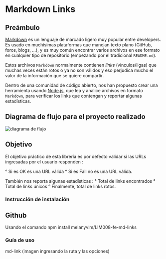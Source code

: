 # Markdown Links

## Preámbulo

[Markdown](https://es.wikipedia.org/wiki/Markdown) es un lenguaje de marcado
ligero muy popular entre developers. Es usado en muchísimas plataformas que
manejan texto plano (GitHub, foros, blogs, ...), y es muy común
encontrar varios archivos en ese formato en cualquier tipo de repositorio
(empezando por el tradicional `README.md`).

Estos archivos `Markdown` normalmente contienen _links_ (vínculos/ligas) que
muchas veces están rotos o ya no son válidos y eso perjudica mucho el valor de
la información que se quiere compartir.

Dentro de una comunidad de código abierto, nos han propuesto crear una
herramienta usando [Node.js](https://nodejs.org/), que lea y analice archivos
en formato `Markdown`, para verificar los links que contengan y reportar
algunas estadísticas.


## Diagrama de flujo para el proyecto realizado
![diagrama de flujo](https://user-images.githubusercontent.com/45083232/54355402-01d64800-4627-11e9-96b9-cd53b8ec6e6b.png)

## Objetivo

El objetivo práctico de esta librería es por defecto validar si las URLs ingresadas por el usuario responden :

° Si es OK es una URL válida
° Si es Fail no es una URL válida.

También nos reporta algunas estadísticas :
° Total de links encontrados
° Total de links únicos
° Finalmente, total de links rotos.

### Instrucción de instalación 

## Github 

Usando el comando npm install melanyvlm/LIM008-fe-md-links
 
### Guía de uso 

md-link (imagen ingresando la ruta y las opciones)



